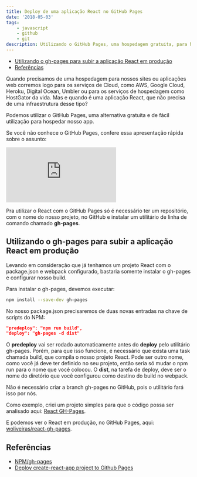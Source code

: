 ```yaml
---
title: Deploy de uma aplicação React no GitHub Pages
date: '2018-05-03'
tags:
    - javascript
    - github
    - git
description: Utilizando o GitHub Pages, uma hospedagem gratuita, para hospedar nossos projetos escritos em React
---
```


<!-- vscode-markdown-toc -->
* [Utilizando o gh-pages para subir a aplicação React em produção](#Utilizandoogh-pagesparasubiraaplicaoReactemproduo)
* [Referências](#Referncias)

<!-- vscode-markdown-toc-config
	numbering=false
	autoSave=true
	/vscode-markdown-toc-config -->
<!-- /vscode-markdown-toc -->

Quando precisamos de uma hospedagem para nossos sites ou aplicações web corremos logo para os serviços de Cloud, como AWS, Google Cloud, Heroku, Digital Ocean, Umbler ou para os serviços de hospedagem como HostGator da vida. Mas e quando é uma aplicação React, que não precisa de uma infraestrutura desse tipo?

Podemos utilizar o GitHub Pages, uma alternativa gratuita e de fácil utilização para hospedar nosso app.

Se você não conhece o GitHub Pages, confere essa apresentação rápida sobre o assunto:

<iframe src="https://www.youtube.com/embed/x7wRdbjCNVk" frameborder="0" allow="autoplay; encrypted-media" allowfullscreen></iframe>

Pra utilizar o React com o GitHub Pages só é necessário ter um repositório, com o nome do nosso projeto, no GitHub e instalar um utilitário de linha de comando chamado **gh-pages**.



## <a name='Utilizandoogh-pagesparasubiraaplicaoReactemproduo'></a>Utilizando o gh-pages para subir a aplicação React em produção

Levando em consideração que já tenhamos um projeto React com o package.json e webpack configurado, bastaria somente instalar o gh-pages e configurar nosso build.

Para instalar o gh-pages, devemos executar:

```bash
npm install --save-dev gh-pages
```

No nosso package.json precisaremos de duas novas entradas na chave de scripts do NPM:

```json
"predeploy": "npm run build",
"deploy": "gh-pages -d dist"
```

O **predeploy** vai ser rodado automaticamente antes do **deploy** pelo utilitário gh-pages. Porém, para que isso funcione, é necessário que exista uma task chamada build, que compila o nosso projeto React. Pode ser outro nome, como você já deve ter definido no seu projeto, então seria só mudar o npm run para o nome que você colocou. O **dist**, na tarefa de deploy, deve ser o nome do diretório que você configurou como destino do build no webpack.

Não é necessário criar a branch gh-pages no GitHub, pois o utilitário fará isso por nós.

Como exemplo, criei um projeto simples para que o código possa ser analisado aqui: [React GH-Pages](https://github.com/woliveiras/react-gh-pages).

E podemos ver o React em produção, no GitHub Pages, aqui: [woliveiras/react-gh-pages](https://woliveiras.com.br/react-gh-pages/).

## <a name='Referncias'></a>Referências

- [NPM/gh-pages](https://www.npmjs.com/package/gh-pages)
- [Deploy create-react-app project to Github Pages](https://medium.com/@_mariacheline/deploy-create-react-app-project-to-github-pages-2eb6deda5b89)
